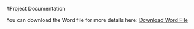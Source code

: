 #Project Documentation

You can download the Word file for more details here: [Download Word File](https://word.cloud.microsoft/open/onedrive/?docId=1C9667151ED27153%21sb9cd59d3eeb94c2aa9e39cdbd720057f&driveId=1C9667151ED27153)
